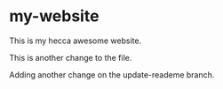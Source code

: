 # my-website

This is my hecca awesome website.

This is another change to the file.

Adding another change on the update-reademe branch.
